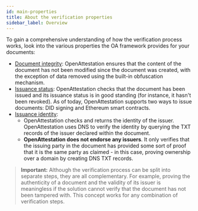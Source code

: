 ```yaml
---
id: main-properties
title: About the verification properties
sidebar_label: Overview
---
```


To gain a comprehensive understanding of how the verification process works, look into the various properties the OA framework provides for your documents:

- [Document integrity](/docs/verify-section/document-integrity): OpenAttestation ensures that the content of the document has not been modified since the document was created, with the exception of data removed using the built-in obfuscation mechanism.
- [Issuance status](/docs/verify-section/issuance-status): OpenAttestation checks that the document has been issued and its issuance status is in good standing (for instance, it hasn't been revoked). As of today, OpenAttestation supports two ways to issue documents: DID signing and Ethereum smart contracts.
- [Issuance identity](/docs/verify-section/issuance-identity): 
    * OpenAttestation checks and returns the identity of the issuer. OpenAttestation uses DNS to verify the identity by querying the TXT records of the issuer declared within the document. 
    * **OpenAttestation does not endorse any issuers**. It only verifies that the issuing party in the document has provided some sort of proof that it is the same party as claimed - in this case, proving ownership over a domain by creating DNS TXT records.

>**Important:** Although the verification process can be split into separate steps, they are all complementary. For example, proving the authenticity of a document and the validity of its issuer is meaningless if the solution cannot verify that the document has not been tampered with. This concept works for any combination of verification steps.
